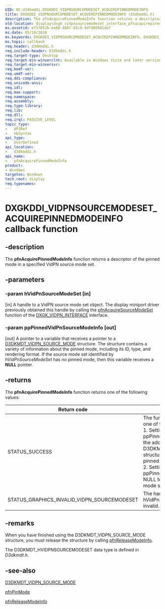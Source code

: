 ```yaml
---
UID: NC:d3dkmddi.DXGKDDI_VIDPNSOURCEMODESET_ACQUIREPINNEDMODEINFO
title: DXGKDDI_VIDPNSOURCEMODESET_ACQUIREPINNEDMODEINFO (d3dkmddi.h)
description: The pfnAcquirePinnedModeInfo function returns a descriptor of the pinned mode in a specified VidPN source mode set.
old-location: display\dxgk_vidpnsourcemodeset_interface_pfnacquirepinnedmodeinfo.htm
ms.assetid: e757852b-ee68-4b07-83c8-9dfd089d1ab7
ms.date: 05/10/2018
ms.keywords: DXGKDDI_VIDPNSOURCEMODESET_ACQUIREPINNEDMODEINFO, DXGKDDI_VIDPNSOURCEMODESET_ACQUIREPINNEDMODEINFO callback, VidPnFunctions_552ed18a-24d2-4a92-85fa-3af6aa4733dc.xml, d3dkmddi/pfnAcquirePinnedModeInfo, display.dxgk_vidpnsourcemodeset_interface_pfnacquirepinnedmodeinfo, pfnAcquirePinnedModeInfo, pfnAcquirePinnedModeInfo callback function [Display Devices]
ms.topic: callback
req.header: d3dkmddi.h
req.include-header: D3dkmddi.h
req.target-type: Desktop
req.target-min-winverclnt: Available in Windows Vista and later versions of the Windows operating systems.
req.target-min-winversvr: 
req.kmdf-ver: 
req.umdf-ver: 
req.ddi-compliance: 
req.unicode-ansi: 
req.idl: 
req.max-support: 
req.namespace: 
req.assembly: 
req.type-library: 
req.lib: 
req.dll: 
req.irql: PASSIVE_LEVEL
topic_type:
-	APIRef
-	kbSyntax
api_type:
-	UserDefined
api_location:
-	d3dkmddi.h
api_name:
-	pfnAcquirePinnedModeInfo
product:
- Windows
targetos: Windows
tech.root: display
req.typenames: 
---
```


# DXGKDDI_VIDPNSOURCEMODESET_ACQUIREPINNEDMODEINFO callback function


## -description


The <b>pfnAcquirePinnedModeInfo</b> function returns a descriptor of the pinned mode in a specified VidPN source mode set.


## -parameters




### -param hVidPnSourceModeSet [in]

[in] A handle to a VidPN source mode set object. The display miniport driver previously obtained this handle by calling the <a href="https://msdn.microsoft.com/cf19f468-86c1-4cc9-8945-e23f73a85c91">pfnAcquireSourceModeSet</a> function of the <a href="https://msdn.microsoft.com/library/windows/hardware/ff562108">DXGK_VIDPN_INTERFACE</a> interface.


### -param ppPinnedVidPnSourceModeInfo [out]

[out] A pointer to a variable that receives a pointer to a <a href="https://msdn.microsoft.com/library/windows/hardware/ff546724">D3DKMDT_VIDPN_SOURCE_MODE</a> structure. The structure contains a variety of information about the pinned mode, including its ID, type, and rendering format. If the source mode set identified by <i>hVidPnSourceModeSet</i> has no pinned mode, then this variable receives a <b>NULL</b> pointer.


## -returns



The <b>pfnAcquirePinnedModeInfo</b> function returns one of the following values:

|Return code|Description|
|--- |--- |
|STATUS_SUCCESS|The function succeeded by doing one of the following:<br/>1. Setting ppPinnedVidPnSourceModeInfo to the address of D3DKMDT_VIDPN_SOURCE_MODE structure that describes the pinned mode.<br/>2. Setting ppPinnedVidPnSourceModeInfo to NULL to indicate that the source mode set has no pinned mode.|
|STATUS_GRAPHICS_INVALID_VIDPN_SOURCEMODESET|The handle supplied in hVidPnSourceModeSet was invalid.|




## -remarks



When you have finished using the D3DKMDT_VIDPN_SOURCE_MODE structure, you must release the structure by calling <a href="https://msdn.microsoft.com/614283cc-90bf-44f2-bab2-1aeec5e7de01">pfnReleaseModeInfo</a>.

The D3DKMDT_HVIDPNSOURCEMODESET data type is defined in <i>D3dkmdt.h</i>. 




## -see-also




<a href="https://msdn.microsoft.com/library/windows/hardware/ff546724">D3DKMDT_VIDPN_SOURCE_MODE</a>



<a href="https://msdn.microsoft.com/14bbdc35-e633-49a5-bdf0-6b60d330ca8e">pfnPinMode</a>



<a href="https://msdn.microsoft.com/614283cc-90bf-44f2-bab2-1aeec5e7de01">pfnReleaseModeInfo</a>
 

 


